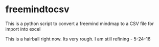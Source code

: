 # freemindtocsv
This is a python script to convert a freemind mindmap to a CSV file for import into excel


This is a hairball right now.  Its very rough.  I am still refining  - 5-24-16
